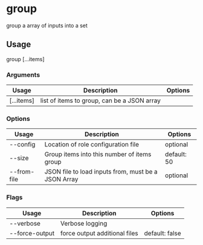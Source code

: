 # group

group a array of inputs into a set

## Usage

group <options> [...items]

### Arguments

| Usage      | Description                                 | Options |
| ---------- | ------------------------------------------- | ------- |
| [...items] | list of items to group, can be a JSON array |         |

### Options

| Usage             | Description                                         | Options     |
| ----------------- | --------------------------------------------------- | ----------- |
| --config <str>    | Location of role configuration file                 | optional    |
| --size <number>   | Group items into this number of items group         | default: 50 |
| --from-file <str> | JSON file to load inputs from, must be a JSON Array | optional    |

### Flags

| Usage          | Description                   | Options        |
| -------------- | ----------------------------- | -------------- |
| --verbose      | Verbose logging               |                |
| --force-output | force output additional files | default: false |
